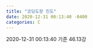 ```yaml
---
title: "코딩도장 진도"
date: 2020-12-31 00:13:40 -0400
categories: C
---
```


2020-12-31 00:13:40 기준
46.13강
